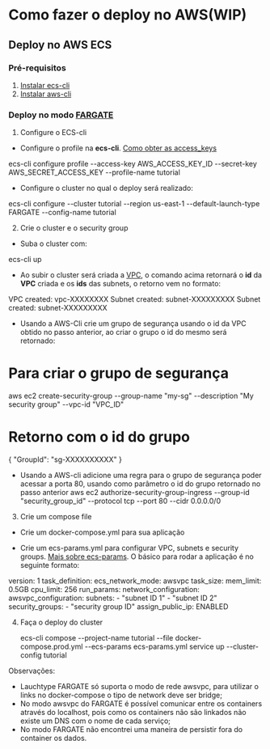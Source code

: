 # Como fazer o deploy no AWS(WIP)

## Deploy no AWS ECS

### Pré-requisitos

1. [Instalar ecs-cli](https://docs.aws.amazon.com/pt_br/AmazonECS/latest/developerguide/ECS_CLI_installation.html)
2. [Instalar aws-cli](https://aws.amazon.com/pt/cli/)  

### Deploy no modo [FARGATE](https://aws.amazon.com/pt/fargate/)

1. Configure o ECS-cli  
  - Configure o profile na **ecs-cli**. [Como obter as access_keys](https://aws.amazon.com/pt/blogs/security/wheres-my-secret-access-key/)
  
  ecs-cli configure profile --access-key AWS_ACCESS_KEY_ID --secret-key AWS_SECRET_ACCESS_KEY --profile-name tutorial  
  - Configure o cluster no qual o deploy será realizado: 
  
  ecs-cli configure --cluster tutorial --region us-east-1 --default-launch-type FARGATE --config-name tutorial
  
2. Crie o cluster e o security group  
  - Suba o cluster com: 
  
  ecs-cli up
  
  - Ao subir o cluster será criada a [VPC](https://aws.amazon.com/pt/vpc/), o comando acima retornará o **id** da **VPC** criada e os **ids** das subnets, o retorno vem no formato:  
  
  VPC created: vpc-XXXXXXXX
  Subnet created: subnet-XXXXXXXXX
  Subnet created: subnet-XXXXXXXXX
 
  - Usando a AWS-Cli crie um grupo de segurança usando o id da VPC obtido no passo anterior, ao criar o grupo o id do mesmo será retornado:
  
  
  # Para criar o grupo de segurança
  aws ec2 create-security-group --group-name "my-sg" --description "My security group" --vpc-id "VPC_ID" 
  

  
  # Retorno com o id do grupo
  {
    "GroupId": "sg-XXXXXXXXXX"
  }
  
  - Usando a AWS-cli adicione uma regra para o grupo de segurança poder acessar a porta 80, usando como parâmetro o id do grupo retornado no passo anterior
  aws ec2 authorize-security-group-ingress --group-id "security_group_id" --protocol tcp --port 80 --cidr 0.0.0.0/0 
  

3. Crie um compose file
  - Crie um docker-compose.yml para sua aplicação  
  
  - Crie um ecs-params.yml para configurar VPC, subnets e security groups. [Mais sobre ecs-params](https://docs.aws.amazon.com/pt_br/AmazonECS/latest/developerguide/cmd-ecs-cli-compose.html#cmd-ecs-cli-compose-ecsparams). O básico para rodar a aplicação é no seguinte formato:  
  
  
  version: 1
  task_definition:
    ecs_network_mode: awsvpc
    task_size:
      mem_limit: 0.5GB
      cpu_limit: 256
    run_params:
      network_configuration:
        awsvpc_configuration:
          subnets:
            - "subnet ID 1"
            - "subnet ID 2"
          security_groups:
            - "security group ID"
          assign_public_ip: ENABLED
 
    
4. Faça o deploy do cluster

	ecs-cli compose --project-name tutorial --file docker-compose.prod.yml --ecs-params ecs-params.yml service up --cluster-config tutorial


Observações:
  - Lauchtype FARGATE só suporta o modo de rede awsvpc, para utilizar o links no docker-compose o tipo de network deve ser bridge;
  - No modo awsvpc do FARGATE é possível comunicar entre os containers através do localhost, pois como os containers não são linkados não existe um DNS com o nome de cada serviço;
  - No modo FARGATE não encontrei uma maneira de persistir fora do container os dados.


